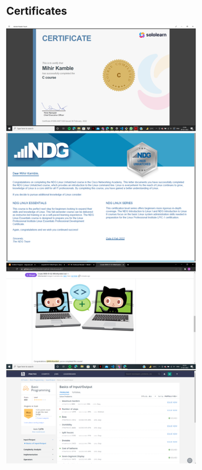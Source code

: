 # Certificates
![](2022-02-09-23-54-27.png)
![](2022-02-10-00-09-22.png)
![](2022-02-11-02-18-12.png)
![](2022-02-10-20-48-09.png)